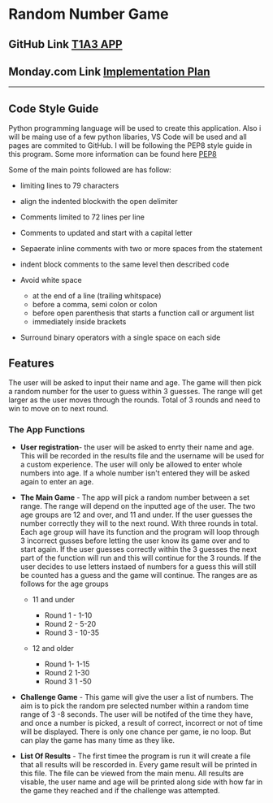 # Random Number Game

## GitHub Link [T1A3 APP](https://github.com/fabs-pe/T1A3)

## Monday.com Link [Implementation Plan](https://coderacademy-gang.monday.com/users/sign_up?invitationId=28019481023943442000)

---

## Code Style Guide

Python programming language will be used to create this application. Also i will be maing use of a few python libaries, VS Code will be used and all pages are commited to GitHub. I will be following the PEP8 style guide in this program. Some more information can be found here [PEP8](https://peps.python.org/pep-0008/#introduction)

Some of the main points followed are has follow:

- limiting lines to 79 characters
- align  the indented blockwith the open delimiter
- Comments limited to 72 lines per line
- Comments to updated and start with a capital letter
- Sepaerate inline comments with two or more spaces from the statement
- indent block comments to the same level then described code
- Avoid white space

  - at the end of a line (trailing whitspace)
  - before a comma, semi colon or colon
  - before open parenthesis that starts a function call or argument list
  - immediately inside brackets

- Surround binary operators with a single space on each side

## Features

The user will be asked to input their name and age. The game will then pick a random number for the user to guess within 3 guesses. The range  will get larger as the user moves through the rounds. Total of 3 rounds and need to win to move on to next round.

### The App Functions

- **User registration**- the user will be asked to enrty their name and age. This will be recorded in the results file and the username will be used for a custom experience. The user will only be allowed to enter whole numbers into age. If a whole number isn't entered they will be asked again to enter an age.

- **The Main Game**  - The app will pick a random number between a set range. The range will depend on the inputted age of the user. The two age groups are 12 and over, and 11 and under. If the user guesses the number correctly they will to the next round. With three rounds in total. Each age group will have its function and the program will loop through 3 incorrect gusses before letting the user know its game over and to start again. If the user guesses correctly within the 3 guesses the next part of the function will run and this will continue for the 3 rounds. If the user decides to use letters instaed of numbers for a guess this will still be counted has a guess and the game will continue. The ranges are as follows for the age groups
  - 11 and under
    - Round 1 - 1-10
    - Round 2 - 5-20
    - Round 3 - 10-35

  - 12 and older
    - Round 1- 1-15
    - Round 2 1-30
    - Round 3 1 -50

- **Challenge Game** - This game will give the user a list of numbers. The aim is to pick the random pre selected number within a random time range of 3 -8 seconds. The user will be notifed of the time they have, and once a number is picked, a result of correct, incorrect or not of time will be displayed. There is only one chance per game, ie no loop. But can play the game has many time as they like.

- **List Of Results** - The first timee the program is run it will create a file that all results will be rescorded in. Every game result  will be printed in this file. The file can be viewed from the main menu.  All results are visable, the user name and age will be printed along side with how far in the game they reached and if the challenge was attempted.
